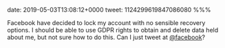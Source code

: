 date: 2019-05-03T13:08:12+0000
tweet: 1124299619847086080
%%%

Facebook have decided to lock my account with no sensible recovery options. I should be able to use GDPR rights to obtain and delete data held about me, but not sure how to do this. Can I just tweet at [@facebook](https://twitter.com/facebook)?
